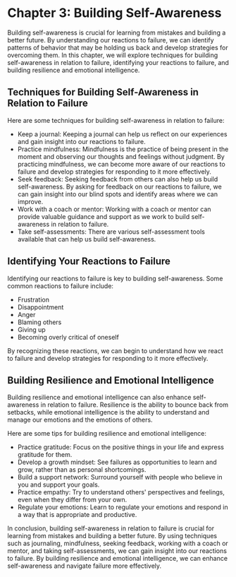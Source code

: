 Chapter 3: Building Self-Awareness
==================================

Building self-awareness is crucial for learning from mistakes and building a better future. By understanding our reactions to failure, we can identify patterns of behavior that may be holding us back and develop strategies for overcoming them. In this chapter, we will explore techniques for building self-awareness in relation to failure, identifying your reactions to failure, and building resilience and emotional intelligence.

Techniques for Building Self-Awareness in Relation to Failure
-------------------------------------------------------------

Here are some techniques for building self-awareness in relation to failure:

* Keep a journal: Keeping a journal can help us reflect on our experiences and gain insight into our reactions to failure.
* Practice mindfulness: Mindfulness is the practice of being present in the moment and observing our thoughts and feelings without judgment. By practicing mindfulness, we can become more aware of our reactions to failure and develop strategies for responding to it more effectively.
* Seek feedback: Seeking feedback from others can also help us build self-awareness. By asking for feedback on our reactions to failure, we can gain insight into our blind spots and identify areas where we can improve.
* Work with a coach or mentor: Working with a coach or mentor can provide valuable guidance and support as we work to build self-awareness in relation to failure.
* Take self-assessments: There are various self-assessment tools available that can help us build self-awareness.

Identifying Your Reactions to Failure
-------------------------------------

Identifying our reactions to failure is key to building self-awareness. Some common reactions to failure include:

* Frustration
* Disappointment
* Anger
* Blaming others
* Giving up
* Becoming overly critical of oneself

By recognizing these reactions, we can begin to understand how we react to failure and develop strategies for responding to it more effectively.

Building Resilience and Emotional Intelligence
----------------------------------------------

Building resilience and emotional intelligence can also enhance self-awareness in relation to failure. Resilience is the ability to bounce back from setbacks, while emotional intelligence is the ability to understand and manage our emotions and the emotions of others.

Here are some tips for building resilience and emotional intelligence:

* Practice gratitude: Focus on the positive things in your life and express gratitude for them.
* Develop a growth mindset: See failures as opportunities to learn and grow, rather than as personal shortcomings.
* Build a support network: Surround yourself with people who believe in you and support your goals.
* Practice empathy: Try to understand others' perspectives and feelings, even when they differ from your own.
* Regulate your emotions: Learn to regulate your emotions and respond in a way that is appropriate and productive.

In conclusion, building self-awareness in relation to failure is crucial for learning from mistakes and building a better future. By using techniques such as journaling, mindfulness, seeking feedback, working with a coach or mentor, and taking self-assessments, we can gain insight into our reactions to failure. By building resilience and emotional intelligence, we can enhance self-awareness and navigate failure more effectively.


